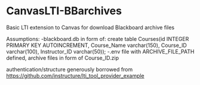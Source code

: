 CanvasLTI-BBarchives
====================

Basic LTI extension to Canvas for download Blackboard archive files

Assumptions:
  -blackboard.db in form of: create table Courses(id INTEGER PRIMARY KEY AUTOINCREMENT, Course_Name varchar(150), Course_ID varchar(100), Instructor_ID varchar(50));
  -.env file with ARCHIVE_FILE_PATH defined, archive files in form of Course_ID.zip

authentication/structure generously borrowed from https://github.com/instructure/lti_tool_provider_example
